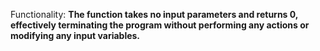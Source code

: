 Functionality: **The function takes no input parameters and returns 0, effectively terminating the program without performing any actions or modifying any input variables.**